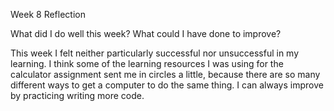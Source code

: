 Week 8 Reflection

What did I do well this week?
What could I have done to improve?

This week I felt neither particularly successful nor unsuccessful in my learning. I think some of the learning resources I was using for the calculator assignment sent me in circles a little, because there are so many different ways to get a computer to do the same thing. I can always improve by practicing writing more code.
